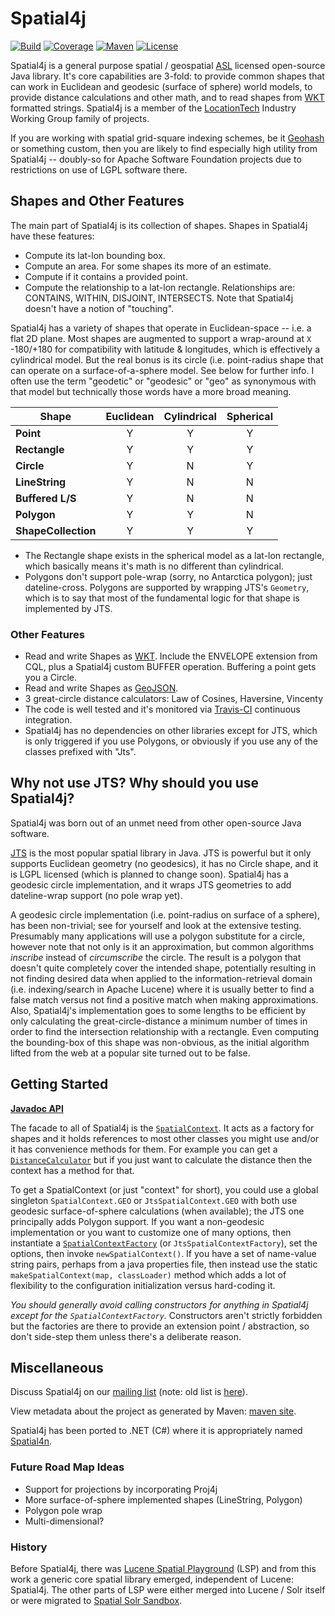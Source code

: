 # Spatial4j

[![Build](https://travis-ci.org/locationtech/spatial4j.svg)](https://travis-ci.org/locationtech/spatial4j)
[![Coverage](https://img.shields.io/codecov/c/github/locationtech/spatial4j.svg)](https://travis-ci.org/locationtech/spatial4j)
[![Maven](https://img.shields.io/maven-central/v/com.spatial4j/spatial4j.svg)](https://maven-badges.herokuapp.com/maven-central/com.spatial4j/spatial4j/)
[![License](https://img.shields.io/github/license/locationtech/spatial4j.svg)](LICENSE.txt)


Spatial4j is a general purpose spatial / geospatial [ASL](http://www.apache.org/licenses/LICENSE-2.0.html) licensed open-source Java library. It's core capabilities are 3-fold: to provide common shapes that can work in Euclidean and geodesic (surface of sphere) world models, to provide distance calculations and other math, and to read shapes from [WKT](http://en.wikipedia.org/wiki/Well-known_text) formatted strings.  Spatial4j is a member of the [LocationTech](http://www.locationtech.org) Industry Working Group family of projects.

If you are working with spatial grid-square indexing schemes, be it [Geohash](http://en.wikipedia.org/wiki/Geohash) or something custom, then you are likely to find especially high utility from Spatial4j -- doubly-so for Apache Software Foundation projects due to restrictions on use of LGPL software there.

## Shapes and Other Features

The main part of Spatial4j is its collection of shapes.  Shapes in Spatial4j have these features:

* Compute its lat-lon bounding box.
* Compute an area.  For some shapes its more of an estimate.
* Compute if it contains a provided point.
* Compute the relationship to a lat-lon rectangle. Relationships are: CONTAINS, WITHIN, DISJOINT, INTERSECTS.  Note that Spatial4j doesn't have a notion of "touching".

Spatial4j has a variety of shapes that operate in Euclidean-space -- i.e. a flat 2D plane.  Most shapes are augmented to support a wrap-around at `X` -180/+180 for compatibility with latitude & longitudes, which is effectively a cylindrical model.  But the real bonus is its circle (i.e. point-radius shape that can operate on a surface-of-a-sphere model.  See below for further info.  I often use the term "geodetic" or "geodesic" or "geo" as synonymous with that model but technically those words have a more broad meaning.

| Shape      | Euclidean | Cylindrical | Spherical|
| -----------|:---------:|:-----------:|:--------:|
| **Point**      | Y     | Y           | Y        |
| **Rectangle**  | Y     | Y           | Y        |
| **Circle**     | Y     | N           | Y        |
| **LineString** | Y     | N           | N        |
| **Buffered L/S** | Y   | N           | N        |
| **Polygon**    | Y     | Y           | N        |
| **ShapeCollection** | Y | Y          | Y        |

* The Rectangle shape exists in the spherical model as a lat-lon rectangle, which basically means it's math is no different than cylindrical.
* Polygons don't support pole-wrap (sorry, no Antarctica polygon); just dateline-cross.  Polygons are supported by wrapping JTS's `Geometry`, which is to say that most of the fundamental logic for that shape is implemented by JTS.

### Other Features

* Read and write Shapes as [WKT](http://en.wikipedia.org/wiki/Well-known_text).  Include the ENVELOPE extension from CQL, plus a Spatial4j custom BUFFER operation. Buffering a point gets you a Circle.
* Read and write Shapes as [GeoJSON](http://geojson.org/geojson-spec.html#geometry-objects). 
* 3 great-circle distance calculators: Law of Cosines, Haversine, Vincenty
* The code is well tested and it's monitored via [Travis-CI](https://travis-ci.org/locationtech/spatial4j) continuous integration.
* Spatial4j has no dependencies on other libraries except for JTS, which is only triggered if you use Polygons, or obviously if you use any of the classes prefixed with "Jts".

## Why not use JTS? Why should you use Spatial4j?

Spatial4j was born out of an unmet need from other open-source Java software.

[JTS](https://sourceforge.net/projects/jts-topo-suite/) is the most popular spatial library in Java. JTS is powerful but it only supports Euclidean geometry (no geodesics), it has no Circle shape, and it is LGPL licensed (which is planned to change soon).  Spatial4j has a geodesic circle implementation, and it wraps JTS geometries to add dateline-wrap support (no pole wrap yet).

A geodesic circle implementation (i.e. point-radius on surface of a sphere), has been non-trivial; see for yourself and look at the extensive testing.  Presumably many applications will use a polygon substitute for a circle, however note that not only is it an approximation, but common algorithms *inscribe* instead of *circumscribe* the circle. The result is a polygon that doesn't quite completely cover the intended shape, potentially resulting in not finding desired data when applied to the information-retrieval domain (i.e. indexing/search in Apache Lucene) where it is usually better to find a false match versus not find a positive match when making approximations.  Also, Spatial4j's implementation goes to some lengths to be efficient by only calculating the great-circle-distance a minimum number of times in order to find the intersection relationship with a rectangle.  Even computing the bounding-box of this shape was non-obvious, as the initial algorithm lifted from the web at a popular site turned out to be false.

## Getting Started

**[Javadoc API](https://locationtech.github.io/spatial4j/apidocs/)**

The facade to all of Spatial4j is the [`SpatialContext`](https://locationtech.github.io/spatial4j/apidocs/com/spatial4j/core/context/SpatialContext.html). It acts as a factory for shapes and it holds references to most other classes you might use and/or it has convenience methods for them.  For example you can get a [`DistanceCalculator`](https://locationtech.github.io/spatial4j/apidocs/com/spatial4j/core/distance/DistanceCalculator.html) but if you just want to calculate the distance then the context has a method for that.

To get a SpatialContext (or just "context" for short), you could use a global singleton `SpatialContext.GEO` or `JtsSpatialContext.GEO` with both use geodesic surface-of-sphere calculations (when available); the JTS one principally adds Polygon support. If you want a non-geodesic implementation or you want to customize one of many options, then instantiate a [`SpatialContextFactory`](https://locationtech.github.io/spatial4j/apidocs/com/spatial4j/core/context/SpatialContextFactory.html) (or `JtsSpatialContextFactory`), set the options, then invoke `newSpatialContext()`. If you have a set of name-value string pairs, perhaps from a java properties file, then instead use the static `makeSpatialContext(map, classLoader)` method which adds a lot of flexibility to the configuration initialization versus hard-coding it.

*You should generally avoid calling constructors for anything in Spatial4j except for the `SpatialContextFactory`.* Constructors aren't strictly forbidden but the factories are there to provide an extension point / abstraction, so don't side-step them unless there's a deliberate reason.

## Miscellaneous

Discuss Spatial4j on our [mailing list](https://locationtech.org/mailman/listinfo/spatial4j-dev) (note: old list is [here](http://spatial4j.16575.n6.nabble.com/)).

View metadata about the project as generated by Maven: [maven site](https://locationtech.github.io/spatial4j/).

Spatial4j has been ported to .NET (C#) where it is appropriately named [Spatial4n](https://github.com/synhershko/Spatial4n).

### Future Road Map Ideas

* Support for projections by incorporating Proj4j
* More surface-of-sphere implemented shapes (LineString, Polygon)
* Polygon pole wrap
* Multi-dimensional?

### History

Before Spatial4j, there was [Lucene Spatial Playground](http://code.google.com/p/lucene-spatial-playground/) (LSP) and from this work a generic core spatial library emerged, independent of Lucene: Spatial4j. The other parts of LSP were either merged into Lucene / Solr itself or were migrated to
[Spatial Solr Sandbox](https://github.com/ryantxu/spatial-solr-sandbox).
